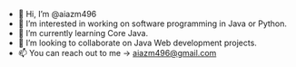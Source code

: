 - 👋 Hi, I’m @aiazm496
- 👀 I’m interested in working on software programming in Java or Python.
- 🌱 I’m currently learning Core Java.
- 💞️ I’m looking to collaborate on Java Web development projects.
- 📫 You can reach out to me -> aiazm496@gmail.com

